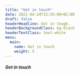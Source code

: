 ```yaml
---
title: "Get in touch"
date: 2021-04-24T15:55:09+02:00
draft: false
headerHeadline: Get in tough.
headerBackgroundClass: bg-black
headerTextClass: text-white
menu:
  main:
    name: Get in touch
    weight: 5
---
```


##### Get in touch